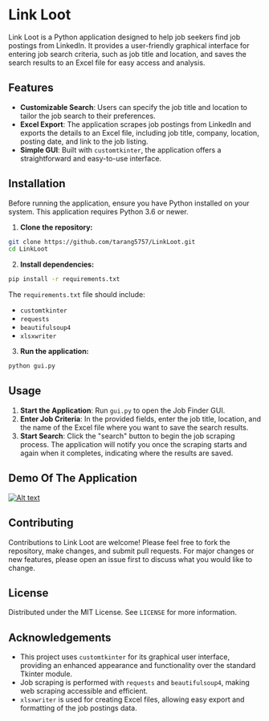 
# Link Loot

Link Loot is a Python application designed to help job seekers find job postings from LinkedIn. It provides a user-friendly graphical interface for entering job search criteria, such as job title and location, and saves the search results to an Excel file for easy access and analysis.

## Features

- **Customizable Search**: Users can specify the job title and location to tailor the job search to their preferences.
- **Excel Export**: The application scrapes job postings from LinkedIn and exports the details to an Excel file, including job title, company, location, posting date, and link to the job listing.
- **Simple GUI**: Built with `customtkinter`, the application offers a straightforward and easy-to-use interface.

## Installation

Before running the application, ensure you have Python installed on your system. This application requires Python 3.6 or newer.

1. **Clone the repository:**

```bash
git clone https://github.com/tarang5757/LinkLoot.git
cd LinkLoot
```

2. **Install dependencies:**

```bash
pip install -r requirements.txt
```

The `requirements.txt` file should include:
- `customtkinter`
- `requests`
- `beautifulsoup4`
- `xlsxwriter`

3. **Run the application:**

```bash
python gui.py
```

## Usage

1. **Start the Application**: Run `gui.py` to open the Job Finder GUI.
2. **Enter Job Criteria**: In the provided fields, enter the job title, location, and the name of the Excel file where you want to save the search results.
3. **Start Search**: Click the "search" button to begin the job scraping process. The application will notify you once the scraping starts and again when it completes, indicating where the results are saved.

## Demo Of The Application
[![Alt text](https://i3.ytimg.com/vi/tJ_P_j5EKw4/maxresdefault.jpg)](https://www.youtube.com/watch?v=tJ_P_j5EKw4&ab_channel=TarangPatel "Hover text")
 

## Contributing

Contributions to Link Loot are welcome! Please feel free to fork the repository, make changes, and submit pull requests. For major changes or new features, please open an issue first to discuss what you would like to change.

## License

Distributed under the MIT License. See `LICENSE` for more information.

## Acknowledgements

- This project uses `customtkinter` for its graphical user interface, providing an enhanced appearance and functionality over the standard Tkinter module.
- Job scraping is performed with `requests` and `beautifulsoup4`, making web scraping accessible and efficient.
- `xlsxwriter` is used for creating Excel files, allowing easy export and formatting of the job postings data.
